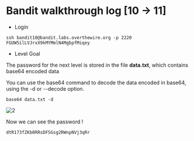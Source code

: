# Bandit walkthrough log [10 -> 11]

- Login

```
ssh bandit10@bandit.labs.overthewire.org -p 2220
FGUW5ilLVJrxX9kMYMmlN4MgbpfMiqey
```

- Level Goal

The password for the next level is stored in the file **data.txt**, which contains base64 encoded data

You can use the base64 command to decode the data encoded in base64, using the -d or --decode option.

```
base64 data.txt -d
```

![2](https://github.com/Narthy0301/Narthy0301.github.io/assets/172380852/72f59a27-a49a-4951-9e0c-beb899eb6faf)

Now we can see the password !

```
dtR173fZKb0RRsDFSGsg2RWnpNVj3qRr
```

